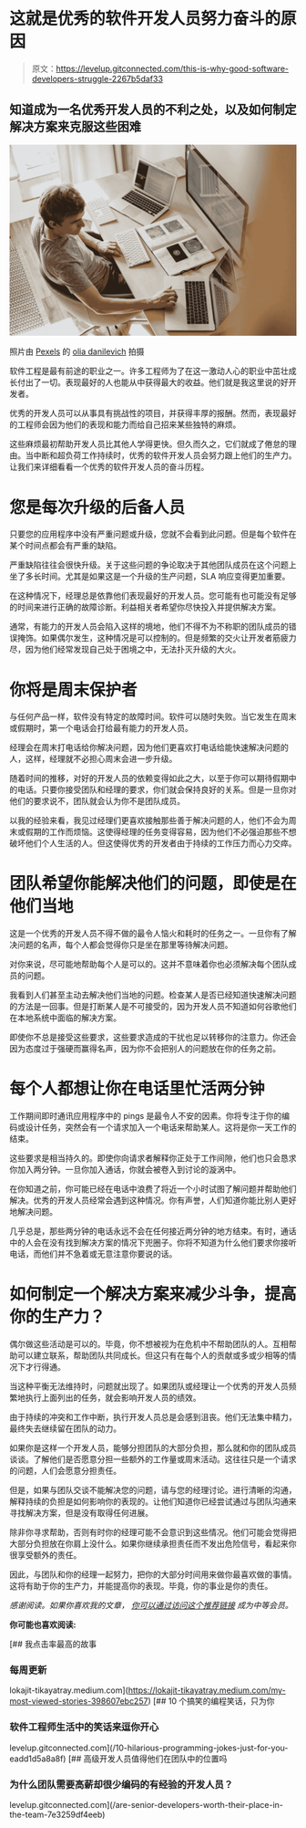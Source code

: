 # 这就是优秀的软件开发人员努力奋斗的原因

> 原文：<https://levelup.gitconnected.com/this-is-why-good-software-developers-struggle-2267b5daf33>

## 知道成为一名优秀开发人员的不利之处，以及如何制定解决方案来克服这些困难

![](img/3e8fbd7d8344ebf31dc123f4409096d7.png)

照片由 [Pexels](https://www.pexels.com/photo/man-using-3-computers-4974914/?utm_content=attributionCopyText&utm_medium=referral&utm_source=pexels) 的 [olia danilevich](https://www.pexels.com/@olia-danilevich?utm_content=attributionCopyText&utm_medium=referral&utm_source=pexels) 拍摄

软件工程是最有前途的职业之一。许多工程师为了在这一激动人心的职业中茁壮成长付出了一切。表现最好的人也能从中获得最大的收益。他们就是我这里说的好开发者。

优秀的开发人员可以从事具有挑战性的项目，并获得丰厚的报酬。然而，表现最好的工程师会因为他们的表现和能力而给自己招来某些独特的麻烦。

这些麻烦最初帮助开发人员比其他人学得更快。但久而久之，它们就成了倦怠的理由。当中断和超负荷工作持续时，优秀的软件开发人员会努力跟上他们的生产力。让我们来详细看看一个优秀的软件开发人员的奋斗历程。

# 您是每次升级的后备人员

只要您的应用程序中没有严重问题或升级，您就不会看到此问题。但是每个软件在某个时间点都会有严重的缺陷。

严重缺陷往往会很快升级。关于这些问题的争论取决于其他团队成员在这个问题上坐了多长时间。尤其是如果这是一个升级的生产问题，SLA 响应变得更加重要。

在这种情况下，经理总是依靠他们表现最好的开发人员。您可能有也可能没有足够的时间来进行正确的故障诊断。利益相关者希望你尽快投入并提供解决方案。

通常，有能力的开发人员会陷入这样的境地，他们不得不为不称职的团队成员的错误掩饰。如果偶尔发生，这种情况是可以控制的。但是频繁的交火让开发者筋疲力尽，因为他们经常发现自己处于困境之中，无法扑灭升级的大火。

# 你将是周末保护者

与任何产品一样，软件没有特定的故障时间。软件可以随时失败。当它发生在周末或假期时，第一个电话会打给最有能力的开发人员。

经理会在周末打电话给你解决问题，因为他们更喜欢打电话给能快速解决问题的人，这样，经理就不必担心周末会进一步升级。

随着时间的推移，对好的开发人员的依赖变得如此之大，以至于你可以期待假期中的电话。只要你接受团队和经理的要求，你们就会保持良好的关系。但是一旦你对他们的要求说不，团队就会认为你不是团队成员。

以我的经验来看，我见过经理们更喜欢接触那些善于解决问题的人，他们不会为周末或假期的工作而烦恼。这使得经理的任务变得容易，因为他们不必强迫那些不想破坏他们个人生活的人。但这使得优秀的开发者由于持续的工作压力而心力交瘁。

# 团队希望你能解决他们的问题，即使是在他们当地

这是一个优秀的开发人员不得不做的最令人恼火和耗时的任务之一。一旦你有了解决问题的名声，每个人都会觉得你只是坐在那里等待解决问题。

对你来说，尽可能地帮助每个人是可以的。这并不意味着你也必须解决每个团队成员的问题。

我看到人们甚至主动去解决他们当地的问题。检查某人是否已经知道快速解决问题的方法是一回事。但是打断某人是不可接受的，因为开发人员不知道如何谷歌他们在本地系统中面临的解决方案。

即使你不总是接受这些要求，这些要求造成的干扰也足以转移你的注意力。你还会因为态度过于强硬而赢得名声，因为你不会把别人的问题放在你的任务之前。

# 每个人都想让你在电话里忙活两分钟

工作期间即时通讯应用程序中的 pings 是最令人不安的因素。你将专注于你的编码或设计任务，突然会有一个请求加入一个电话来帮助某人。这将是你一天工作的结束。

这些要求是相当持久的。即使你向请求者解释你正处于工作间隙，他们也只会恳求你加入两分钟。一旦你加入通话，你就会被卷入到讨论的漩涡中。

在你知道之前，你可能已经在电话中浪费了将近一个小时试图了解问题并帮助他们解决。优秀的开发人员经常会遇到这种情况。你有声誉，人们知道你能比别人更好地解决问题。

几乎总是，那些两分钟的电话永远不会在任何接近两分钟的地方结束。有时，通话中的人会在没有找到解决方案的情况下兜圈子。你将不知道为什么他们要求你接听电话，而他们并不急着或无意注意你要说的话。

# 如何制定一个解决方案来减少斗争，提高你的生产力？

偶尔做这些活动是可以的。毕竟，你不想被视为在危机中不帮助团队的人。互相帮助可以建立联系，帮助团队共同成长。但这只有在每个人的贡献或多或少相等的情况下才行得通。

当这种平衡无法维持时，问题就出现了。如果团队或经理让一个优秀的开发人员频繁地执行上面列出的任务，就会影响开发人员的绩效。

由于持续的冲突和工作中断，执行开发人员总是会感到沮丧。他们无法集中精力，最终失去继续留在团队的动力。

如果你是这样一个开发人员，能够分担团队的大部分负担，那么就和你的团队成员谈谈。了解他们是否愿意分担一些额外的工作量或周末活动。这往往只是一个请求的问题，人们会愿意分担责任。

但是，如果与团队交谈不能解决您的问题，请与您的经理讨论。进行清晰的沟通，解释持续的负担是如何影响你的表现的。让他们知道你已经尝试通过与团队沟通来寻找解决方案，但是没有取得任何进展。

除非你寻求帮助，否则有时你的经理可能不会意识到这些情况。他们可能会觉得把大部分负担放在你肩上没什么。如果你继续承担责任而不发出危险信号，看起来你很享受额外的责任。

因此，与团队和你的经理一起努力，把你的大部分时间用来做你最喜欢做的事情。这将有助于你的生产力，并能提高你的表现。毕竟，你的事业是你的责任。

*感谢阅读。如果你喜欢我的文章，* [*你可以通过访问这个推荐链接*](https://lokajit-tikayatray.medium.com/membership) *成为中等会员。*

**你可能也喜欢阅读:**

[](https://lokajit-tikayatray.medium.com/my-most-viewed-stories-398607ebc257) [## 我点击率最高的故事

### 每周更新

lokajit-tikayatray.medium.com](https://lokajit-tikayatray.medium.com/my-most-viewed-stories-398607ebc257) [](/10-hilarious-programming-jokes-just-for-you-eadd1d5a8a8f) [## 10 个搞笑的编程笑话，只为你

### 软件工程师生活中的笑话来逗你开心

levelup.gitconnected.com](/10-hilarious-programming-jokes-just-for-you-eadd1d5a8a8f) [](/are-senior-developers-worth-their-place-in-the-team-7e3259df4eeb) [## 高级开发人员值得他们在团队中的位置吗

### 为什么团队需要高薪却很少编码的有经验的开发人员？

levelup.gitconnected.com](/are-senior-developers-worth-their-place-in-the-team-7e3259df4eeb)